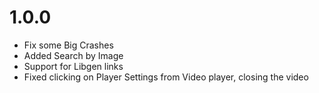 # 1.0.0

- Fix some Big Crashes
- Added Search by Image
- Support for Libgen links
- Fixed clicking on Player Settings from Video player, closing the video
